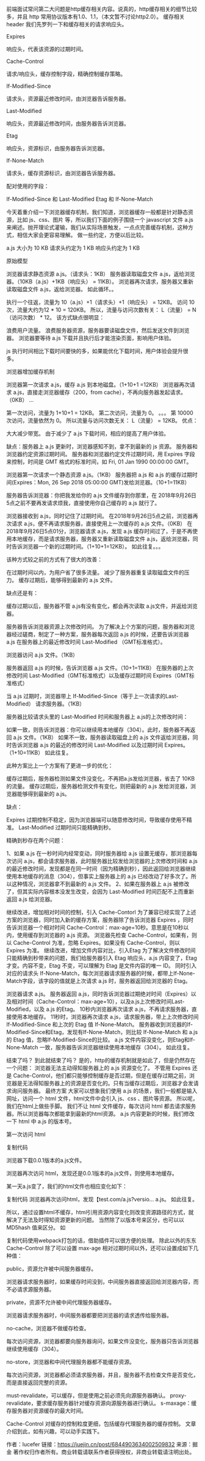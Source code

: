 前端面试常问第二大问题是http缓存相关内容。说真的，http缓存相关的细节比较多，并且 http 常用协议版本有1.0、1.1，（本文暂不讨论http2.0）。
缓存相关 header
我们先罗列一下和缓存相关的请求响应头。

Expires


响应头，代表该资源的过期时间。


Cache-Control


请求/响应头，缓存控制字段，精确控制缓存策略。


If-Modified-Since


请求头，资源最近修改时间，由浏览器告诉服务器。


Last-Modified


响应头，资源最近修改时间，由服务器告诉浏览器。


Etag


响应头，资源标识，由服务器告诉浏览器。


If-None-Match


请求头，缓存资源标识，由浏览器告诉服务器。

配对使用的字段：

If-Modified-Since 和 Last-Modified
Etag 和 If-None-Match

今天着重介绍一下浏览器缓存机制，我们知道，浏览器缓存一般都是针对静态资源，比如 js、css、图片 等，所以我们下面的例子围绕一个 javascript 文件 a.js 来阐述。抛开理论式灌输，我们从实际场景触发，一点点完善缓存机制，这种方式，相信大家会更容易理解。
做一些约定，方便以后比较。

a.js 大小为 10 KB
请求头约定为 1 KB
响应头约定为 1 KB

原始模型

浏览器请求静态资源 a.js。（请求头：1KB）
服务器读取磁盘文件 a.js，返给浏览器。（10KB（a.js）+1KB（响应头） = 11KB）。
浏览器再次请求，服务器又重新读取磁盘文件 a.js，返给浏览器。
如此循环。。

执行一个往返，流量为 10（a.js）+1（请求头）+1（响应头） = 12KB。
访问 10 次，流量大约为12 * 10 = 120KB。
所以，流量与访问次数有关：
L（流量） = N（访问次数） * 12。
该方式缺点很明显：

浪费用户流量。
浪费服务器资源，服务器要读磁盘文件，然后发送文件到浏览器。
浏览器要等待 a.js 下载并且执行后才能渲染页面，影响用户体验。


js 执行时间相比下载时间要快的多，如果能优化下载时间，用户体验会提升很多。

浏览器增加缓存机制

浏览器第一次请求 a.js，缓存 a.js 到本地磁盘。（1+10+1 =12KB）
浏览器再次请求 a.js，直接走浏览器缓存（200，from cache），不再向服务器发起请求。（0KB）
...

第一次访问，流量为 1+10+1 = 12KB。
第二次访问，流量为 0。
。。。
第 10000 次访问，流量依然为 0。
所以流量与访问次数无关：
L（流量） = 12KB。
优点：

大大减少带宽。
由于减少了 a.js 下载时间，相应的提高了用户体验。

缺点：服务器上 a.js 更新时，浏览器感知不到，拿不到最新的 js 资源。
服务器和浏览器约定资源过期时间。
服务器和浏览器约定文件过期时间，用 Expires 字段来控制，时间是 GMT 格式的标准时间，如 Fri, 01 Jan 1990 00:00:00 GMT。

浏览器第一次请求一个静态资源 a.js。（1KB）
服务器把 a.js 和 a.js 的缓存过期时间(Expires：Mon, 26 Sep 2018 05:00:00 GMT)发给浏览器。（10+1=11KB）


服务器告诉浏览器：你把我发给你的 a.js 文件缓存到你那里，在 2018年9月26日5点之前不要再发请求烦我，直接使用你自己缓存的 a.js 就行了。


浏览器接收到 a.js，同时记住了过期时间。
在2018年9月26日5点之前，浏览器再次请求 a.js，便不再请求服务器，直接使用上一次缓存的 a.js 文件。（0KB）
在2018年9月26日5点01分，浏览器请求 a.js，发现 a.js 缓存时间过了，于是不再使用本地缓存，而是请求服务器，服务器又重新读取磁盘文件 a.js，返给浏览器，同时告诉浏览器一个新的过期时间。（1+10+1=12KB）。
如此往复。。。

该种方式较之前的方式有了很大的改善：

在过期时间以内，为用户省了很多流量。
减少了服务器重复读取磁盘文件的压力。
缓存过期后，能够得到最新的 a.js 文件。

缺点还是有：

缓存过期以后，服务器不管 a.js有没有变化，都会再次读取 a.js文件，并返给浏览器。

服务器告诉浏览器资源上次修改时间。
为了解决上个方案的问题，服务器和浏览器经过磋商，制定了一种方案，服务器每次返回 a.js 的时候，还要告诉浏览器 a.js 在服务器上的最近修改时间 Last-Modified （GMT标准格式）。


浏览器访问 a.js 文件。（1KB）


服务器返回 a.js 的时候，告诉浏览器 a.js 文件。（10+1=11KB） 在服务器的上次修改时间 Last-Modified（GMT标准格式）以及缓存过期时间 Expires（GMT标准格式）


当 a.js 过期时，浏览器带上 If-Modified-Since（等于上一次请求的Last-Modified） 请求服务器。（1KB）


服务器比较请求头里的 Last-Modified 时间和服务器上 a.js的上次修改时间：

如果一致，则告诉浏览器：你可以继续用本地缓存（304）。此时，服务器不再返回 a.js 文件。（1KB）
如果不一致，服务器读取磁盘上的 a.js 文件返给浏览器，同时告诉浏览器 a.js 的最近的修改时间 Last-Modified 以及过期时间 Expires。（1+10=11KB）
如此往复。



此种方案比上一个方案有了更进一步的优化：

缓存过期后，服务器检测如果文件没变化，不再把a.js发给浏览器，省去了 10KB 的流量。
缓存过期后，服务器检测文件有变化，则把最新的 a.js 发给浏览器，浏览器能够得到最新的 a.js。

缺点：

Expires 过期控制不稳定，因为浏览器端可以随意修改时间，导致缓存使用不精准。
Last-Modified 过期时间只能精确到秒。

精确到秒存在两个问题：

1、如果 a.js 在一秒时间内经常变动，同时服务器给 a.js  设置无缓存，那浏览器每次访问 a.js，都会请求服务器，此时服务器比较发给浏览器的上次修改时间和 a.js 的最近修改时间，发现都是在同一时间（因为精确到秒），因此返回给浏览器继续使用本地缓存的消息（304），但事实上服务器上的 a.js 已经改动了好多次了。所以这种情况，浏览器拿不到最新的 a.js 文件。
2、如果在服务器上 a.js 被修改了，但其实际内容根本没发生改变，会因为 Last-Modified 时间匹配不上而重新返回 a.js 给浏览器。

继续改进，增加相对时间的控制，引入 Cache-Contorl
为了兼容已经实现了上述方案的浏览器，同时加入新的缓存方案，服务器除了告诉浏览器 Expires ，同时告诉浏览器一个相对时间 Cache-Control：max-age=10秒。意思是在10秒以内，使用缓存到浏览器的 a.js 资源。
浏览器先检查 Cache-Control，如果有，则以 Cache-Control 为准，忽略 Expires。如果没有 Cache-Control，则以 Expires 为准。
继续改进，增加文件内容对比，引入Etag
为了解决文件修改时间只能精确到秒带来的问题，我们给服务器引入 Etag 响应头，a.js 内容变了，Etag 才变。内容不变，Etag 不变，可以理解为 Etag 是文件内容的唯一 ID。
同时引入对应的请求头 If-None-Match，每次浏览器请求服务器的时候，都带上If-None-Match字段，该字段的值就是上次请求 a.js 时，服务器返回给浏览器的 Etag。

浏览器请求 a.js。
服务器返回 a.js，同时告诉浏览器过期绝对时间（Expires）以及相对时间（Cache-Control：max-age=10），以及a.js上次修改时间Last-Modified，以及 a.js 的Etag。
10秒内浏览器再次请求 a.js，不再请求服务器，直接使用本地缓存。
11秒时，浏览器再次请求 a.js，请求服务器，带上上次修改时间 If-Modified-Since 和上次的 Etag 值 If-None-Match。
服务器收到浏览器的If-Modified-Since和Etag，发现有If-None-Match，则比较 If-None-Match 和 a.js 的 Etag 值，忽略If-Modified-Since的比较。
a.js 文件内容没变化，则Etag和If-None-Match 一致，服务器告诉浏览器继续使用本地缓存（304）。
如此往复。

结束了吗？
到此就结束了吗？
是的，http的缓存机制就是如此了，但是仍然存在一个问题：
浏览器无法主动得知服务器上的 a.js 资源变化了。
不管用 Expires 还是 Cache-Control，他们都只能够控制缓存是否过期，但是在缓存过期之前，浏览器是无法得知服务器上的资源是否变化的。只有当缓存过期后，浏览器才会发请求询问服务器。
最终方案
大家可以想象我们使用 a.js 的场景，我们一般都是输入网址，访问一个 html 文件，html文件中会引入 js、css
、图片等资源。
所以呢，我们在html上做些手脚。
我们不让 html 文件缓存，每次访问 html 都去请求服务器。所以浏览器每次都能拿到最新的html资源。
a.js 内容更新的时候，我们修改一下 html 中 a.js 的版本号。

第一次访问 html

<script src="http://test.com/a.js?version=0.0.1"></script>
复制代码

浏览器下载0.0.1版本的a.js文件。


浏览器再次访问 html，发现还是0.0.1版本的a.js文件，则使用本地缓存。


某一天a.js变了，我们的html文件也相应变化如下：


<script src="http://test.com/a.js?version=0.0.2"></script>
复制代码
浏览器再次访问html，发现【test.com/a.js?versio… a.js。
如此往复。

所以，通过设置html不缓存，html引用资源内容变化则改变资源路径的方式，就解决了无法及时得知资源更新的问题。
当然除了以版本号来区分，也可以以 MD5hash 值来区分。
如
<script src="http://test.com/a.【hash值】.js"></script>
复制代码使用webpack打包的话，借助插件可以很方便的处理。
除此以外的东东
Cache-Control 除了可以设置 max-age 相对过期时间以外，还可以设置成如下几种值：

public，资源允许被中间服务器缓存。


浏览器请求服务器时，如果缓存时间没到，中间服务器直接返回给浏览器内容，而不必请求源服务器。


private，资源不允许被中间代理服务器缓存。


浏览器请求服务器时，中间服务器都要把浏览器的请求透传给服务器。


no-cache，浏览器不做缓存检查。


每次访问资源，浏览器都要向服务器询问，如果文件没变化，服务器只告诉浏览器继续使用缓存（304）。


no-store，浏览器和中间代理服务器都不能缓存资源。


每次访问资源，浏览器都必须请求服务器，并且，服务器不去检查文件是否变化，而是直接返回完整的资源。


must-revalidate，可以缓存，但是使用之前必须先向源服务器确认。
proxy-revalidate，要求缓存服务器针对缓存资源向源服务器进行确认。
s-maxage：缓存服务器对资源缓存的最大时间。

Cache-Control 对缓存的控制粒度更细，包括缓存代理服务器的缓存控制。
文章介绍到此，如有兴趣，可以动手实践下。

作者：lucefer
链接：https://juejin.cn/post/6844903634002509832
来源：掘金
著作权归作者所有。商业转载请联系作者获得授权，非商业转载请注明出处。